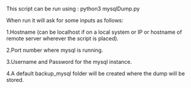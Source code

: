 This script can be run using : python3 mysqlDump.py

When run it will ask for some inputs as follows:

1.Hostname (can be localhost if on a local system or IP or hostname of remote server wherever the script is placed).

2.Port number where mysql is running.

3.Username and Password for the mysql instance.

4.A default backup_mysql folder will be created where the dump will be stored.